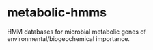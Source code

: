 # metabolic-hmms
HMM databases for microbial metabolic genes of environmental/biogeochemical importance. 
